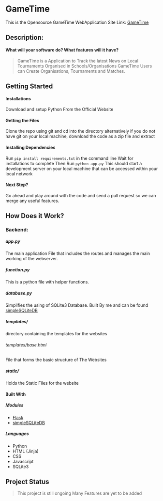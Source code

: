 # GameTime
This is the Opensource GameTime WebApplication
Site Link: [GameTime](https://gametime-time.herokuapp.com/)

## Description:

#### What will your software do? What features will it have? 
> GameTime is a Application to Track the latest News on Local Tournaments Organised in Schools/Organisations
> GameTime Users can Create Organisations, Tournaments and Matches.

## Getting Started

#### Installations
Download and setup Python From the Official Website

#### Getting the Files
Clone the repo using git and cd into the directory
alternatively if you do not have git on your local machine,
download the code as a zip file and extract

#### Installing Dependencies
Run `pip install requirements.txt` in the command line
Wait for installations to complete
Then Run `python app.py`
This should start a development server on your local machine that can be accessed within your local network

#### Next Step?
Go ahead and play around with the code and send a pull request so we can merge any useful features.

## How Does it Work?

### Backend:

##### app.py
The main application File that includes the routes and manages the main working of the webserver.

##### function.py
This is a python file with helper functions.

##### database.py
Simplifies the using of SQLite3 Database.
Built By me and can be found [simpleSQLiteDB](https://pypi.org/project/simpleSQLiteDB/)

##### templates/
directory containing the templates for the websites

###### templates/base.html
File that forms the basic structure of The Websites

##### static/
Holds the Static Files for the website


#### Built With
##### Modules
* [Flask](https://flask.palletsprojects.com/en/2.0.x/)
* [simpleSQLiteDB](https://github.com/KingHacker9000/simpleDB)

##### Languages
* Python
* HTML (Jinja)
* CSS
* Javascript
* SQLite3

## Project Status
> This project is still ongoing
> Many Features are yet to be added
